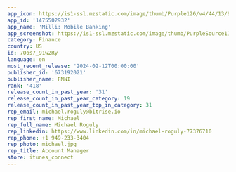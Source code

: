 ```yaml
---
app_icon: https://is1-ssl.mzstatic.com/image/thumb/Purple126/v4/44/13/95/4413951d-5d2a-0e2c-b205-f4e07fe79b74/Icons-prod-0-0-1x_U007emarketing-0-5-0-85-220.png/1024x1024bb.png
app_id: '1475502932'
app_name: 'Milli: Mobile Banking'
app_screenshot: https://is1-ssl.mzstatic.com/image/thumb/PurpleSource116/v4/95/0d/fc/950dfc7e-6307-2c04-3514-3ab0db38c5b2/6c06ca57-e77d-4c49-acc6-7613b8e18024_Hybrid-iphone6.5-1.png/1242x2688bb.png
category: Finance
country: US
id: 7Oos7_91w2Ry
language: en
most_recent_release: '2024-02-12T00:00:00'
publisher_id: '673192021'
publisher_name: FNNI
rank: '418'
release_count_in_past_year: '31'
release_count_in_past_year_category: 19
release_count_in_past_year_top_in_category: 31
rep_email: michael.roguly@bitrise.io
rep_first_name: Michael
rep_full_name: Michael Roguly
rep_linkedin: https://www.linkedin.com/in/michael-roguly-77376710
rep_phone: +1 949-233-3404
rep_photo: michael.jpg
rep_title: Account Manager
store: itunes_connect
---
```

